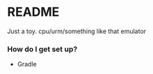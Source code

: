 # README #

Just a toy.
cpu/urm/something like that emulator

### How do I get set up? ###

* Gradle